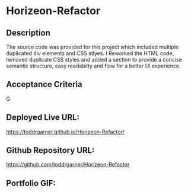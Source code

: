 # Horizeon-Refactor
<!-- [Deployed Link here](https://toddrgarner.github.io/Horizeon-Refactor/) -->

## Description
The source code was provided for this project which included multiple duplicated div elements and CSS stlyes. I Reworked the HTML code, removed duplicate CSS styles and added a section to provide a concise semantic structure, easy readabilty and flow for a better UI experience.



## Acceptance Criteria

G

## Deployed Live URL:

https://toddrgarner.github.io/Horizeon-Refactor/

## Github Repository URL:

https://github.com/toddrgarner/Horizeon-Refactor


## Portfolio GIF:











